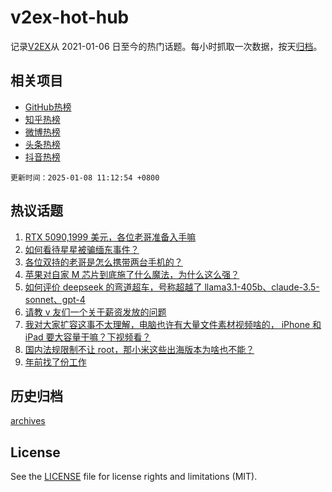 # v2ex-hot-hub

 记录[V2EX](https://www.v2ex.com/)从 2021-01-06 日至今的热门话题。每小时抓取一次数据，按天[归档](archives)。
 
 ## 相关项目

- [GitHub热榜](https://github.com/it985/github-hot-hub)
- [知乎热榜](https://github.com/it985/zhihu-hot-hub)
- [微博热榜](https://github.com/it985/weibo-hot-hub)
- [头条热榜](https://github.com/it985/toutiao-hot-hub)
- [抖音热榜](https://github.com/it985/douyin-hot-hub)


 `更新时间：2025-01-08 11:12:54 +0800`

## 热议话题

1. [RTX 5090,1999 美元，各位老哥准备入手嘛](https://www.v2ex.com/t/1103140)
1. [如何看待星星被骗缅东事件？](https://www.v2ex.com/t/1103371)
1. [各位双持的老哥是怎么携带两台手机的？](https://www.v2ex.com/t/1103181)
1. [苹果对自家 M 芯片到底施了什么魔法，为什么这么强？](https://www.v2ex.com/t/1103173)
1. [如何评价 deepseek 的弯道超车，号称超越了 llama3.1-405b、claude-3.5-sonnet、gpt-4](https://www.v2ex.com/t/1103363)
1. [请教 v 友们一个关于薪资发放的问题](https://www.v2ex.com/t/1103279)
1. [我对大家扩容这事不太理解，电脑也许有大量文件素材视频啥的， iPhone 和 iPad 要大容量干嘛？下视频看？](https://www.v2ex.com/t/1103224)
1. [国内法规限制不让 root，那小米这些出海版本为啥也不能？](https://www.v2ex.com/t/1103131)
1. [年前找了份工作](https://www.v2ex.com/t/1103184)

## 历史归档

[archives](archives)

## License

See the [LICENSE](LICENSE) file for license rights and limitations (MIT).
